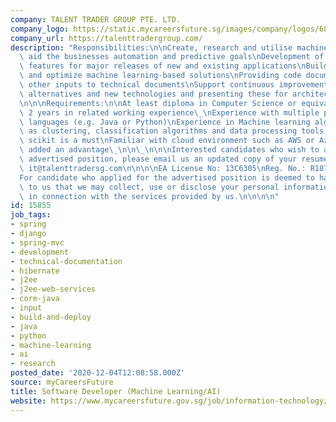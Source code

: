 ```yaml
---
company: TALENT TRADER GROUP PTE. LTD.
company_logo: https://static.mycareersfuture.sg/images/company/logos/684413cd8beea29e8c0a1320c3e76559/talent-trader-group.jpg
company_url: https://talenttradergroup.com/
description: "Responsibilities:\n\nCreate, research and utilise machine learning to\
  \ aid the businesses automation and predictive goals\nDevelopment of new AI-based\
  \ features for major releases of new and existing applications\nBuild, deploy, maintain\
  \ and optimize machine learning-based solutions\nProviding code documentation and\
  \ other inputs to technical documents\nSupport continuous improvement by investigating\
  \ alternatives and new technologies and presenting these for architectural review\n\
  \n\n\nRequirements:\n\nAt least diploma in Computer Science or equivalent\nMinimum\
  \ 2 years in related working experience\_\nExperience with multiple programming\
  \ languages (e.g. Java or Python)\nExperience in Machine learning algorithms such\
  \ as clustering, classification algorithms and data processing tools such as tensorflow,\
  \ scikit is a must\nFamiliar with cloud environment such as AWS or Azure will be\
  \ added an advantage\_\n\n\_\n\n\nInterested candidates who wish to apply for the\
  \ advertised position, please email us an updated copy of your resume.\nEmail Address:\
  \ it@talenttradersg.com\n\n\n\nEA License No: 13C6305\nReg. No.: R1877348\n\n\n\n\
  For candidate who applied for the advertised position is deemed to have consented\
  \ to us that we may collect, use or disclose your personal information for purpose\
  \ in connection with the services provided by us.\n\n\n\n"
id: 15855
job_tags:
- spring
- django
- spring-mvc
- development
- technical-documentation
- hibernate
- j2ee
- j2ee-web-services
- core-java
- input
- build-and-deploy
- java
- python
- machine-learning
- ai
- research
posted_date: '2020-12-04T12:08:58.000Z'
source: myCareersFuture
title: Software Developer (Machine Learning/AI)
website: https://www.mycareersfuture.gov.sg/job/information-technology/software-developer-talent-trader-group-f81aa0393813c19c3687f1688ad5dd54
---
```

